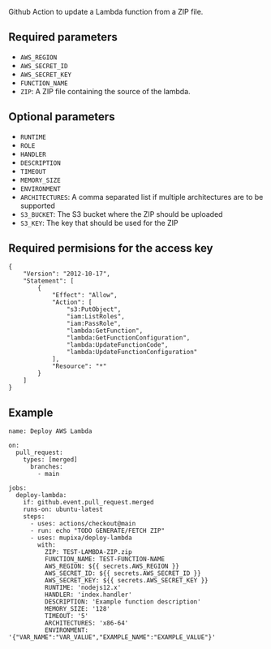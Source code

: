 Github Action to update a Lambda function from a ZIP file.

## Required parameters

- `AWS_REGION`
- `AWS_SECRET_ID`
- `AWS_SECRET_KEY`
- `FUNCTION_NAME`
- `ZIP`: A ZIP file containing the source of the lambda.

## Optional parameters

- `RUNTIME`
- `ROLE`
- `HANDLER`
- `DESCRIPTION`
- `TIMEOUT`
- `MEMORY_SIZE`
- `ENVIRONMENT`
- `ARCHITECTURES`: A comma separated list if multiple architectures are to be supported
- `S3_BUCKET`: The S3 bucket where the ZIP should be uploaded
- `S3_KEY`: The key that should be used for the ZIP

## Required permisions for the access key

```
{
    "Version": "2012-10-17",
    "Statement": [
        {
            "Effect": "Allow",
            "Action": [
                "s3:PutObject",
                "iam:ListRoles",
                "iam:PassRole",
                "lambda:GetFunction",
                "lambda:GetFunctionConfiguration",
                "lambda:UpdateFunctionCode",
                "lambda:UpdateFunctionConfiguration"
            ],
            "Resource": "*"
        }
    ]
}
```

## Example

```
name: Deploy AWS Lambda

on:
  pull_request:
    types: [merged]
      branches:
        - main

jobs:
  deploy-lambda:
    if: github.event.pull_request.merged
    runs-on: ubuntu-latest
    steps:
      - uses: actions/checkout@main
      - run: echo "TODO GENERATE/FETCH ZIP"
      - uses: mupixa/deploy-lambda
        with:
          ZIP: TEST-LAMBDA-ZIP.zip
          FUNCTION_NAME: TEST-FUNCTION-NAME
          AWS_REGION: ${{ secrets.AWS_REGION }}
          AWS_SECRET_ID: ${{ secrets.AWS_SECRET_ID }}
          AWS_SECRET_KEY: ${{ secrets.AWS_SECRET_KEY }}
          RUNTIME: 'nodejs12.x'
          HANDLER: 'index.handler'
          DESCRIPTION: 'Example function description'
          MEMORY_SIZE: '128'
          TIMEOUT: '5'
          ARCHITECTURES: 'x86-64'
          ENVIRONMENT: '{"VAR_NAME":"VAR_VALUE","EXAMPLE_NAME":"EXAMPLE_VALUE"}'
```
